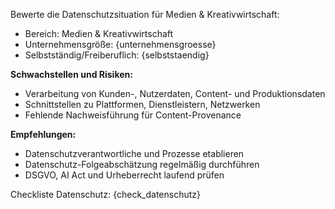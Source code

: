 Bewerte die Datenschutzsituation für Medien & Kreativwirtschaft:

- Bereich: Medien & Kreativwirtschaft
- Unternehmensgröße: {unternehmensgroesse}
- Selbstständig/Freiberuflich: {selbststaendig}

**Schwachstellen und Risiken:**  
- Verarbeitung von Kunden-, Nutzerdaten, Content- und Produktionsdaten  
- Schnittstellen zu Plattformen, Dienstleistern, Netzwerken  
- Fehlende Nachweisführung für Content-Provenance

**Empfehlungen:**  
- Datenschutzverantwortliche und Prozesse etablieren  
- Datenschutz-Folgeabschätzung regelmäßig durchführen  
- DSGVO, AI Act und Urheberrecht laufend prüfen

Checkliste Datenschutz:
{check_datenschutz}
